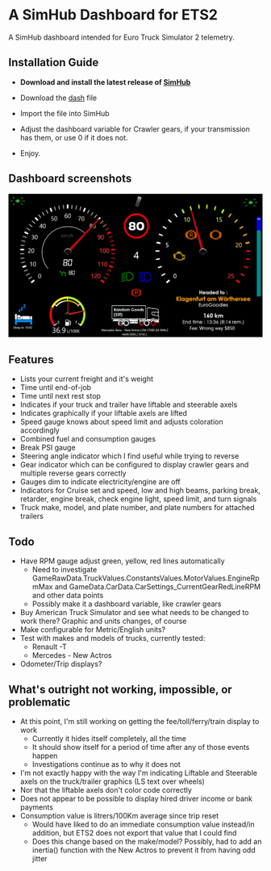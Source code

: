 # A SimHub Dashboard for ETS2

A SimHub dashboard intended for Euro Truck Simulator 2 telemetry.

## Installation Guide

* **Download and install the latest release of [SimHub](https://www.simhubdash.com/)**

* Download the [dash](ETS2Simple.simhubdash) file
* Import the file into SimHub
* Adjust the dashboard variable for Crawler gears, if your transmission has them, or use 0 if it does not.
* Enjoy.


## Dashboard screenshots

![Screenshot of dashboard](screenshot.png)

## Features

* Lists your current freight and it's weight
* Time until end-of-job
* Time until next rest stop
* Indicates if your truck and trailer have liftable and steerable axels
* Indicates graphically if your liftable axels are lifted
* Speed gauge knows about speed limit and adjusts coloration accordingly 
* Combined fuel and consumption gauges
* Break PSI gauge
* Steering angle indicator which I find useful while trying to reverse
* Gear indicator which can be configured to display crawler gears and multiple reverse gears correctly
* Gauges dim to indicate electricity/engine are off
* Indicators for Cruise set and speed, low and high beams, parking break, retarder, engine break, check engine light, speed limit, and turn signals
* Truck make, model, and plate number, and plate numbers for attached trailers

## Todo

* Have RPM gauge adjust green, yellow, red lines automatically
  * Need to investigate GameRawData.TruckValues.ConstantsValues.MotorValues.EngineRpmMax and GameData.CarData.CarSettings_CurrentGearRedLineRPM and other data points
  * Possibly make it a dashboard variable, like crawler gears
* Buy American Truck Simulator and see what needs to be changed to work there? Graphic and units changes, of course
* Make configurable for Metric/English units?
* Test with makes and models of trucks, currently tested:
  * Renault -T
  * Mercedes - New Actros
* Odometer/Trip displays?

## What's outright not working, impossible, or problematic

* At this point, I'm still working on getting the fee/toll/ferry/train display to work
  *  Currently it hides itself completely, all the time
  *  It should show itself for a period of time after any of those events happen
  *  Investigations continue as to why it does not
*  I'm not exactly happy with the way I'm indicating Liftable and Steerable axels on the truck/trailer graphics (LS text over wheels)
*  Nor that the liftable axels don't color code correctly
*  Does not appear to be possible to display hired driver income or bank payments
* Consumption value is litrers/100Km average since trip reset
  *  Would have liked to do an immediate consumption value instead/in addition, but ETS2 does not export that value that I could find
  *  Does this change based on the make/model? Possibly, had to add an inertia() function with the New Actros to prevent it from having odd jitter
